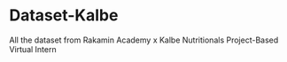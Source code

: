# Dataset-Kalbe
All the dataset from Rakamin Academy x Kalbe Nutritionals Project-Based Virtual Intern
